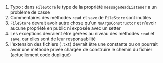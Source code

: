 1. Typo : dans `FileStore` le type de la propriété `messageReadListener` a un problème de casse
2. Commentaires des méthodes `read` et `save` de `FileStore` sont inutiles
3. `FileStore` devrait avoir autre chose qu'un `NoArgsConstructor` et n'avoir aucune propriété en public ni exposée avec un setter
4. Les exceptions devraient être gérées au niveau des méthodes `read` et `save`, car elles sont de leur responsabilité
5. l'extension des fichiers (`.txt`) devrait être une constante ou on pourrait avoir une méthode privée chargée de construire le chemin du fichier (actuellement code dupliqué)